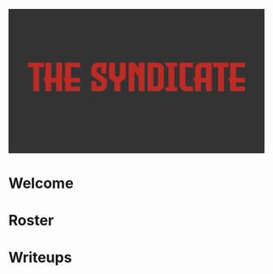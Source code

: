 ![score image not found](https://github.com/TheSyndicateCTF/TheSyndicateCTF.github.io/blob/gh-pages/writeups/imgs/digiexchangescore.png)

# Welcome
# Roster
# Writeups

